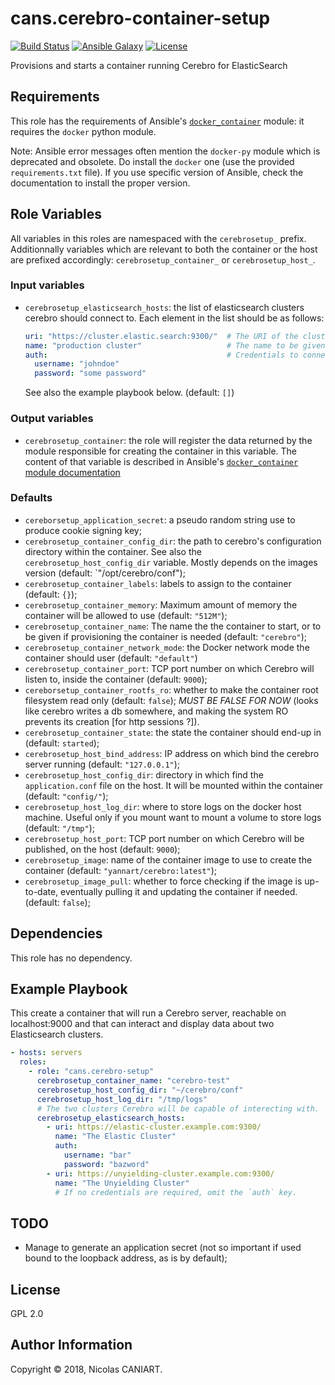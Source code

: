 cans.cerebro-container-setup
============================

[![Build Status](https://img.shields.io/travis/marvinpinto/ansible-role-docker/master.svg?style=flat-square)](https://travis-ci.org/cans/cerebro-container-setup)
[![Ansible Galaxy](https://img.shields.io/badge/ansible--galaxy-cans.cerebro--container--setup-blue.svg?style=flat-square)](https://galaxy.ansible.com/cans/cerebro-container-setup)
[![License](https://img.shields.io/badge/license-GPLv2-brightgreen.svg?style=flat-square)](LICENSE)

Provisions and starts a container running Cerebro for ElasticSearch


Requirements
------------

This role has the requirements of Ansible's
[`docker_container`](https://docs.ansible.com/ansible/latest/modules/docker_container_module.html)
module: it requires the `docker` python module.

Note: Ansible error messages often mention the `docker-py` module which is
deprecated and obsolete. Do install the `docker` one (use the provided
`requirements.txt` file). If you use specific version of Ansible, check the
documentation to install the proper version.


Role Variables
--------------

All variables in this roles are namespaced with the `cerebrosetup_` prefix.
Additionnally variables which are relevant to both the container or the host are
prefixed accordingly: `cerebrosetup_container_` or `cerebrosetup_host_`.

### Input variables

- `cerebrosetup_elasticsearch_hosts`: the list of elasticsearch clusters cerebro
  should connect to. Each element in the list should be as follows:

  ```yaml
  uri: "https://cluster.elastic.search:9300/"  # The URI of the cluster
  name: "production cluster"                   # The name to be given to the cluster
  auth:                                        # Credentials to connect to the cluser (optional)
    username: "johndoe"
    password: "some password"
  ```

  See also the example playbook below. (default: `[]`)


### Output variables

- `cerebrosetup_container`: the role will register the data returned by the
  module responsible for creating the container in this variable. The content
  of that variable is described in Ansible's [`docker_container` module
  documentation](https://docs.ansible.com/ansible/latest/modules/docker_container_module.html)

### Defaults

- `cereborsetup_application_secret`: a pseudo random string use to produce
  cookie signing key;
- `cerebrosetup_container_config_dir`: the path to cerebro's configuration directory
  within the container. See also the `cerebrosetup_host_config_dir` variable.
  Mostly depends on the images version (default: `"/opt/cerebro/conf");
- `cerebrosetup_container_labels`: labels to assign to the container (default: `{}`);
- `cerebrosetup_container_memory`: Maximum amount of memory the container will be
  allowed to use (default: `"512M"`);
- `cerebrosetup_container_name`: The name the the container to start, or to be given if
  provisioning the container is needed (default: `"cerebro"`);
- `cerebrosetup_container_network_mode`: the Docker network mode the container should
  user (default: `"default"`)
- `cerebrosetup_container_port`: TCP port number on which Cerebro will listen
  to, inside the container (default: `9000`);
- `cereborsetup_container_rootfs_ro`: whether to make the container root
  filesystem read only (default: `false`);
  *MUST BE FALSE FOR NOW* (looks like cerebro writes a db somewhere, and making
  the system RO prevents its creation [for http sessions ?]).
- `cerebrosetup_container_state`: the state the container should end-up in
  (default: `started`);
- `cerebrosetup_host_bind_address`: IP address on which bind the cerebro server running
  (default: `"127.0.0.1"`);
- `cerebrosetup_host_config_dir`: directory in which find the `application.conf`
  file on the host. It will be mounted within the container (default: `"config/"`);
- `cerebrosetup_host_log_dir`: where to store logs on the docker host machine. Useful only
  if you mount want to mount a volume to store logs (default: `"/tmp"`);
- `cerebrosetup_host_port`: TCP port number on which Cerebro will be published,
  on the host (default: `9000`);
- `cerebrosetup_image`: name of the container image to use to create
  the container (default: `"yannart/cerebro:latest"`);
- `cerebrosetup_image_pull`: whether to force checking if the image
  is up-to-date, eventually pulling it and updating the container if needed.
  (default: `false`);


Dependencies
------------

This role has no dependency.


Example Playbook
----------------

This create a container that will run a Cerebro server, reachable on
localhost:9000 and that can interact and display data about two
Elasticsearch clusters.

```yaml
- hosts: servers
  roles:
    - role: "cans.cerebro-setup"
      cerebrosetup_container_name: "cerebro-test"
      cerebrosetup_host_config_dir: "~/cerebro/conf"
      cerebrosetup_host_log_dir: "/tmp/logs"
      # The two clusters Cerebro will be capable of interecting with.
      cerebrosetup_elasticsearch_hosts:
        - uri: https://elastic-cluster.example.com:9300/
          name: "The Elastic Cluster"
          auth:
            username: "bar"
            password: "bazword"
        - uri: https://unyielding-cluster.example.com:9300/
          name: "The Unyielding Cluster"
          # If no credentials are required, omit the `auth` key.
```


TODO
----

- Manage to generate an application secret (not so important if used bound
  to the loopback address, as is by default);

License
-------

GPL 2.0

Author Information
------------------

Copyright © 2018, Nicolas CANIART.
